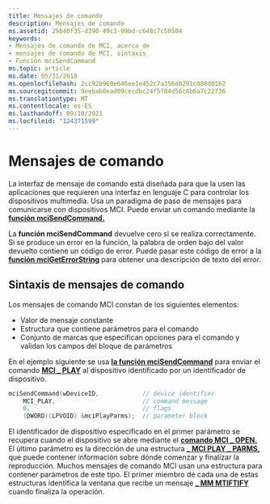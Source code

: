 ```yaml
---
title: Mensajes de comando
description: Mensajes de comando
ms.assetid: 29b40f35-d390-49c3-99bd-c648c7c50504
keywords:
- Mensajes de comando de MCI, acerca de
- mensajes de comando de MCI, sintaxis
- Función mciSendCommand
ms.topic: article
ms.date: 05/31/2018
ms.openlocfilehash: 2cc92b960e646ee1e452c7a356d0291c080d0162
ms.sourcegitcommit: 9eebab0ead09cecdbc24f5f84d56c8b6a7c22736
ms.translationtype: MT
ms.contentlocale: es-ES
ms.lasthandoff: 09/10/2021
ms.locfileid: "124371599"
---
```

# <a name="command-messages"></a>Mensajes de comando

La interfaz de mensaje de comando está diseñada para que la usen las aplicaciones que requieren una interfaz en lenguaje C para controlar los dispositivos multimedia. Usa un paradigma de paso de mensajes para comunicarse con dispositivos MCI. Puede enviar un comando mediante la [**función mciSendCommand.**](/previous-versions//dd757160(v=vs.85))

La **función mciSendCommand** devuelve cero si se realiza correctamente. Si se produce un error en la función, la palabra de orden bajo del valor devuelto contiene un código de error. Puede pasar este código de error a la [**función mciGetErrorString**](/previous-versions//dd757158(v=vs.85)) para obtener una descripción de texto del error.

## <a name="syntax-of-command-messages"></a>Sintaxis de mensajes de comando

Los mensajes de comando MCI constan de los siguientes elementos:

-   Valor de mensaje constante
-   Estructura que contiene parámetros para el comando
-   Conjunto de marcas que especifican opciones para el comando y validan los campos del bloque de parámetros

En el ejemplo siguiente se usa [**la función mciSendCommand**](/previous-versions//dd757160(v=vs.85)) para enviar el comando [**MCI \_ PLAY**](mci-play.md) al dispositivo identificado por un identificador de dispositivo.


```C++
mciSendCommand(wDeviceID,            // device identifier 
    MCI_PLAY,                        // command message 
    0,                               // flags 
    (DWORD)(LPVOID) &mciPlayParms);  // parameter block 
```



El identificador de dispositivo especificado en el primer parámetro se recupera cuando el dispositivo se abre mediante el [**comando MCI \_ OPEN.**](mci-open.md) El último parámetro es la dirección de una estructura [**\_ MCI PLAY \_ PARMS,**](mci-play-parms.md) que puede contener información sobre dónde comenzar y finalizar la reproducción. Muchos mensajes de comando MCI usan una estructura para contener parámetros de este tipo. El primer miembro de cada una de estas estructuras identifica la ventana que recibe un mensaje [**\_ MM MTIFTIFY**](mm-mcinotify.md) cuando finaliza la operación.

 

 